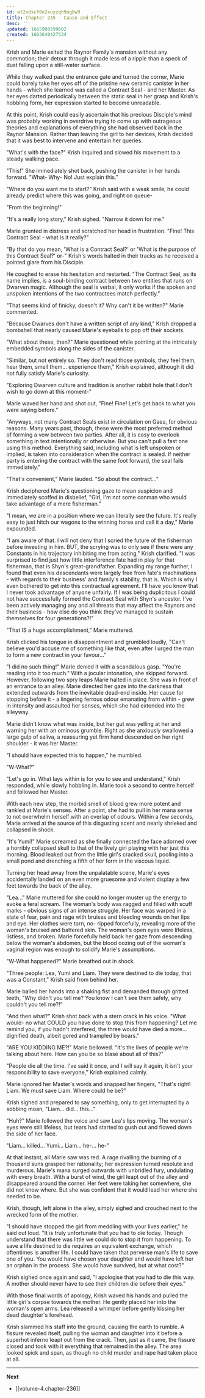 ```yaml
---
id: wt2vdscf0e2xuyzqh9ogbw9
title: Chapter 235 - Cause and Effect
desc: ''
updated: 1665980399602
created: 1663649427534
---
```


Krish and Marie exited the Raynor Family's mansion without any commotion; their detour through it made less of a ripple than a speck of dust falling upon a still-water surface. 

While they walked past the entrance gate and turned the corner, Marie could barely take her eyes off of the pristine new ceramic canister in her hands - which she learned was called a Contract Seal - and her Master. As her eyes darted periodically between the static seal in her grasp and Krish's hobbling form, her expression started to become unreadable.

At this point, Krish could easily ascertain that his precious Disciple's mind was probably working in overdrive trying to come up with outrageous theories and explanations of everything she had observed back in the Raynor Mansion. Rather than leaving the girl to her devices, Krish decided that it was best to intervene and entertain her queries.

"What's with the face?" Krish inquired and slowed his movement to a steady walking pace.

"This!" She immediately shot back, pushing the canister in her hands forward. "What- Why- No! Just explain this."

"Where do you want me to start?" Krish said with a weak smile, he could already predict where this was going, and right on queue-

"From the beginning!"

"It's a really long story," Krish sighed. "Narrow it down for me."

Marie grunted in distress and scratched her head in frustration. "Fine! This Contract Seal - what is it really?"

"By that do you mean, 'What is a Contract Seal?' or 'What is the purpose of this Contract Seal?' or-" Krish's words halted in their tracks as he received a pointed glare from his Disciple.

He coughed to erase his hesitation and restarted. "The Contract Seal, as its name implies, is a soul-binding contract between two entities that runs on Dwarven magic. Although the seal is verbal, it only works if the spoken and unspoken intentions of the two contractees match perfectly."

"That seems kind of finicky, doesn't it? Why can't it be written?" Marie commented.

"Because Dwarves don't have a written script of any kind," Krish dropped a bombshell that nearly caused Marie's eyeballs to pop off their sockets.

"What about these, then?" Marie questioned while pointing at the intricately embedded symbols along the sides of the canister.

"Similar, but not entirely so. They don't read those symbols, they feel them, hear them, smell them... experience them," Krish explained, although it did not fully satisfy Marie's curiosity.

"Exploring Dwarven culture and tradition is another rabbit hole that I don't wish to go down at this moment-"

Marie waved her hand and shot out, "Fine! Fine! Let's get back to what you were saying before."

"Anyways, not many Contract Seals exist in circulation on Gaea, for obvious reasons. Many years past, though, these were the most preferred method of forming a vow between two parties. After all, it is easy to overlook something in text intentionally or otherwise. But you can't pull a fast one using this method. Everything said, including what is left unspoken or implied, is taken into consideration when the contract is sealed. If neither party is entering the contract with the same foot forward, the seal fails immediately."

"That's convenient," Marie lauded. "So about the contract..."

Krish deciphered Marie's questioning gaze to mean suspicion and immediately scoffed in disbelief, "Girl, I'm not some conman who would take advantage of a mere fisherman."

"I mean, we are in a position where we can literally see the future. It's really easy to just hitch our wagons to the winning horse and call it a day," Marie expounded.

"I am aware of that. I will not deny that I scried the future of the fisherman before investing in him. BUT, the scrying was to only see if there were any Constants in his trajectory inhibiting me from acting," Krish clarified. "I was surprised to find just how little interference fate had in play for that fisherman, that is Shyn's great-grandfather. Expanding my range further, I found that even his descendants were largely free from fate's machinations - with regards to their business' and family's stability, that is. Which is why I even bothered to get into this contractual agreement. I'll have you know that I never took advantage of anyone unfairly. If I was being duplicitous I could not have successfully formed the Contract Seal with Shyn's ancestor. I've been actively managing any and all threats that may affect the Raynors and their business - how else do you think they've managed to sustain themselves for four generations?!"

"That IS a huge accomplishment," Marie muttered.

Krish clicked his tongue in disappointment and grumbled loudly, "Can't believe you'd accuse me of something like that, even after I urged the man to form a new contract in your favour..."

"I did no such thing!" Marie denied it with a scandalous gasp. "You're reading into it too much." With a jocular intonation, she skipped forward. However, following two spry leaps Marie halted in place. She was in front of an entrance to an alley. Marie directed her gaze into the darkness that extended outwards from the inevitable dead-end inside. Her cause for stopping before it - a lingering ferrous odour emanating from within - grew in intensity and assaulted her senses, which she had extended into the alleyway.

Marie didn't know what was inside, but her gut was yelling at her and warning her with an ominous grumble. Right as she anxiously swallowed a large gulp of saliva, a reassuring yet firm hand descended on her right shoulder - it was her Master.

"I should have expected this to happen," he mumbled.

"W-What?"

"Let's go in. What lays within is for you to see and understand," Krish responded, while slowly hobbling in. Marie took a second to centre herself and followed her Master.

With each new step, the morbid smell of blood grew more potent and rankled at Marie's senses. After a point, she had to pull in her mana sense to not overwhelm herself with an overlap of odours. Within a few seconds, Marie arrived at the source of this disgusting scent and nearly shrieked and collapsed in shock.

"It's Yumi!" Marie screamed as she finally connected the face adorned over a horribly collapsed skull to that of the lively girl playing with her just this morning. Blood leaked out from the little girl's cracked skull, pooling into a small pond and drenching a fifth of her form in the viscous liquid.

Turning her head away from the unpalatable scene, Marie's eyes accidentally landed on an even more gruesome and violent display a few feet towards the back of the alley.

"Lea..." Marie muttered for she could no longer muster up the energy to evoke a feral scream. The woman's body was ragged and filled with scuff marks - obvious signs of an intense struggle. Her face was warped in a state of fear, pain and rage with bruises and bleeding wounds on her lips and eye. Her clothes were torn, no- ripped forcefully, revealing more of the woman's bruised and battered skin. The woman's open eyes were lifeless, listless, and broken. Marie forcefully held back her gaze from descending below the woman's abdomen, but the blood oozing out of the woman's vaginal region was enough to solidify Marie's assumptions.

"W-What happened?" Marie breathed out in shock.

"Three people: Lea, Yumi and Liam. They were destined to die today, that was a Constant," Krish said from behind her.

Marie balled her hands into a shaking fist and demanded through gritted teeth, "Why didn't you tell me? You know I can't see them safely, why couldn't you tell me?!"

"And then what?" Krish shot back with a stern crack in his voice. "What would- no what COULD you have done to stop this from happening? Let me remind you, if you hadn't interfered, the three would have died a more... dignified death, albeit gored and trampled by boars."

"ARE YOU KIDDING ME?!" Marie bellowed. "It's the lives of people we're talking about here. How can you be so blasé about all of this?"

"People die all the time. I've said it once, and I will say it again, it isn't your responsibility to save everyone," Krish explained calmly.

Marie ignored her Master's words and snapped her fingers, "That's right! Liam. We must save Liam. Where could he be?"

Krish sighed and prepared to say something, only to get interrupted by a sobbing moan, "Liam... did... this..."

"Huh?" Marie followed the voice and saw Lea's lips moving. The woman's eyes were still lifeless, but tears had started to gush out and flowed down the side of her face.

"Liam... killed... Yumi... Liam... he-... he-"

At that instant, all Marie saw was red. A rage rivalling the burning of a thousand suns grasped her rationality; her expression turned resolute and murderous. Marie's mana surged outwards with unbridled fury, undulating with every breath. With a burst of wind, the girl leapt out of the alley and disappeared around the corner. Her feet were taking her somewhere, she did not know where. But she was confident that it would lead her where she needed to be.

Krish, though, left alone in the alley, simply sighed and crouched next to the wrecked form of the mother.

"I should have stopped the girl from meddling with your lives earlier," he said out loud. "It is truly unfortunate that you had to die today. Though understand that there was little we could do to stop it from happening. To save a life destined to die requires an equivalent exchange, which oftentimes is another life. I could have taken that perverse man's life to save one of you. You would have chosen your daughter and would have left her an orphan in the process. She would have survived, but at what cost?"

Krish sighed once again and said, "I apologise that you had to die this way. A mother should never have to see their children die before their eyes."

With those final words of apology, Krish waved his hands and pulled the little girl's corpse towards the mother. He gently placed her into the woman's open arms. Lea released a whimper before gently kissing her dead daughter's forehead.

Krish slammed his staff into the ground, causing the earth to rumble. A fissure revealed itself, pulling the woman and daughter into it before a superhot inferno leapt out from the crack. Then, just as it came, the fissure closed and took with it everything that remained in the alley. The area looked spick and span, as though no child murder and rape had taken place at all.

____

**Next**
* [[volume-4.chapter-236]]